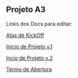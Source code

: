 ## Projeto A3

Links dos Docs para editar:

[Atas de KickOff](https://docs.google.com/document/d/1YHX5cdIWcdADgBsWPvfCP3rqcHnbUO7sbOvG8oDkH1w/edit)

[Inicio de Projeto v.1](https://docs.google.com/document/d/1BH17XQUpYZgYu7tGy6DiJFMOIK0ElYMs/edit?rtpof=true&sd=true)

[Incio de Projeto v.2](https://docs.google.com/document/d/1D0nmSvbcdjzQXai0onjYEEAXVqYqtDO-/edit)

[Termo de Abertura](https://docs.google.com/document/d/17Y4a4Bd6JXbkABEYACooKrwUBgBxRI8Y/edit)